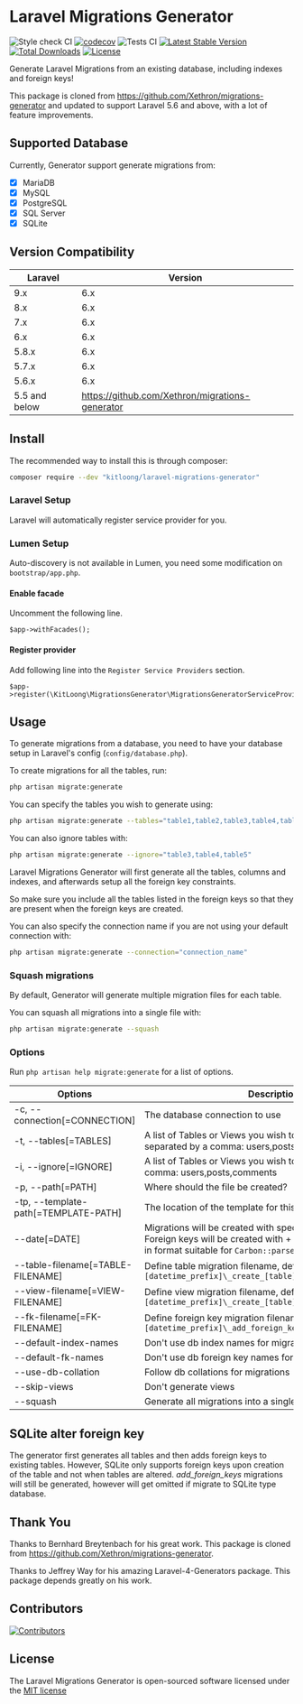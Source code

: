 # Laravel Migrations Generator

![Style check CI](https://github.com/kitloong/laravel-migrations-generator/actions/workflows/check.yml/badge.svg?branch=6.x)
[![codecov](https://codecov.io/gh/kitloong/laravel-migrations-generator/branch/6.x/graph/badge.svg?token=U6ZRDPY6QZ)](https://codecov.io/gh/kitloong/laravel-migrations-generator)
![Tests CI](https://github.com/kitloong/laravel-migrations-generator/actions/workflows/tests.yml/badge.svg?branch=6.x)
[![Latest Stable Version](https://poser.pugx.org/kitloong/laravel-migrations-generator/v/stable.png)](https://packagist.org/packages/kitloong/laravel-migrations-generator)
[![Total Downloads](http://poser.pugx.org/kitloong/laravel-migrations-generator/downloads)](https://packagist.org/packages/kitloong/laravel-migrations-generator)
[![License](https://poser.pugx.org/kitloong/laravel-migrations-generator/license.png)](https://packagist.org/packages/kitloong/laravel-migrations-generator)

Generate Laravel Migrations from an existing database, including indexes and foreign keys!

This package is cloned from https://github.com/Xethron/migrations-generator and updated to support Laravel 5.6 and above, with a lot of feature improvements.

## Supported Database

Currently, Generator support generate migrations from:

- [x] MariaDB
- [x] MySQL
- [x] PostgreSQL
- [x] SQL Server
- [x] SQLite

## Version Compatibility

|Laravel|Version|
|---|---|
|9.x|6.x|
|8.x|6.x|
|7.x|6.x|
|6.x|6.x|
|5.8.x|6.x|
|5.7.x|6.x|
|5.6.x|6.x|
|5.5 and below|https://github.com/Xethron/migrations-generator|

## Install

The recommended way to install this is through composer:

```bash
composer require --dev "kitloong/laravel-migrations-generator"
```

### Laravel Setup

Laravel will automatically register service provider for you.

### Lumen Setup

Auto-discovery is not available in Lumen, you need some modification on `bootstrap/app.php`.

#### Enable facade

Uncomment the following line.

```
$app->withFacades();
```

#### Register provider

Add following line into the `Register Service Providers` section.

```
$app->register(\KitLoong\MigrationsGenerator\MigrationsGeneratorServiceProvider::class);
```

## Usage

To generate migrations from a database, you need to have your database setup in Laravel's config (`config/database.php`).

To create migrations for all the tables, run:

```bash
php artisan migrate:generate
```

You can specify the tables you wish to generate using:

```bash
php artisan migrate:generate --tables="table1,table2,table3,table4,table5"
```

You can also ignore tables with:

```bash
php artisan migrate:generate --ignore="table3,table4,table5"
```

Laravel Migrations Generator will first generate all the tables, columns and indexes, and afterwards setup all the foreign key constraints.

So make sure you include all the tables listed in the foreign keys so that they are present when the foreign keys are created.

You can also specify the connection name if you are not using your default connection with:

```bash
php artisan migrate:generate --connection="connection_name"
```

### Squash migrations

By default, Generator will generate multiple migration files for each table. 

You can squash all migrations into a single file with:

```bash
php artisan migrate:generate --squash
```

### Options

Run `php artisan help migrate:generate` for a list of options.

|Options|Description|
|---|---|
|-c, --connection[=CONNECTION]|The database connection to use|
|-t, --tables[=TABLES]|A list of Tables or Views you wish to Generate Migrations for separated by a comma: users,posts,comments|
|-i, --ignore[=IGNORE]|A list of Tables or Views you wish to ignore, separated by a comma: users,posts,comments|
|-p, --path[=PATH]|Where should the file be created?|
|-tp, --template-path[=TEMPLATE-PATH]|The location of the template for this generator|
|--date[=DATE]|Migrations will be created with specified date. Views and Foreign keys will be created with + 1 second. Date should be in format suitable for `Carbon::parse`|
|--table-filename[=TABLE-FILENAME]|Define table migration filename, default pattern: `[datetime_prefix]\_create_[table]_table.php`|
|--view-filename[=VIEW-FILENAME]|Define view migration filename, default pattern: `[datetime_prefix]\_create_[table]_view.php`|
|--fk-filename[=FK-FILENAME]|Define foreign key migration filename, default pattern: `[datetime_prefix]\_add_foreign_keys_to_[table]_table.php`|
|--default-index-names|Don\'t use db index names for migrations|
|--default-fk-names|Don\'t use db foreign key names for migrations|
|--use-db-collation|Follow db collations for migrations|
|--skip-views|Don\'t generate views|
|--squash|Generate all migrations into a single file|

## SQLite alter foreign key

The generator first generates all tables and then adds foreign keys to existing tables.
However, SQLite only supports foreign keys upon creation of the table and not when tables are altered.
*_add_foreign_keys_* migrations will still be generated, however will get omitted if migrate to SQLite type database.

## Thank You

Thanks to Bernhard Breytenbach for his great work. This package is cloned from https://github.com/Xethron/migrations-generator.

Thanks to Jeffrey Way for his amazing Laravel-4-Generators package. This package depends greatly on his work.

## Contributors

[![Contributors](https://contrib.rocks/image?repo=kitloong/laravel-migrations-generator)](https://github.com/kitloong/laravel-migrations-generator/graphs/contributors)

## License

The Laravel Migrations Generator is open-sourced software licensed under the [MIT license](http://opensource.org/licenses/MIT)
